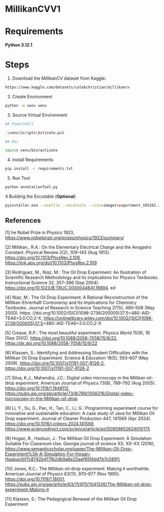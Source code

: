 # MillikanCVV1


# Requirements

**Python 3.12.1**

# Steps

1. Download the MillikanCV dataset from Kaggle:
   
```sh
https://www.kaggle.com/datasets/calebchristian/millikancv
```

3. Create Environment

```sh
python -m venv venv
```

3. Source Virtual Environment


```sh
## Powershell 

.\venv\Scripts\Activate.ps1
```

```sh
## Mac 

source venv/bin/activate
```

4. Install Requirements
```sh
pip install -r requirements.txt
```

5. Run Tool

```sh
python annotationTool.py
```

4 Building the Excutable (**Optional**)
```sh
pyinstaller.exe --onefile --noconsole --icon=images\experiment_105162.ico  --clean annotationTool.py
```


## References
<a id="1">[1]</a> 
he Nobel Prize in Physics 1923, https://www.nobelprize.org/prizes/physics/1923/summary/

<a id="2">[2]</a> 
Millikan., R.A.: On the Elementary Electrical Charge and the Avogadro Constant. Physical Review 2(2), 109–143 (Aug 1913). https://doi.org/10.1103/PhysRev.2.109, https://link.aps.org/doi/10.1103/PhysRev.2.109

<a id="3">[3]</a> 
Rodríguez, M., Niaz, M.: The Oil Drop Experiment: An Illustration of Scientific Research Methodology and its Implications for Physics Textbooks. Instructional Science 32, 357–386 (Sep 2004). https://doi.org/10.1023/B:TRUC.0000044641.19894.
ed

<a id="4">[4]</a> 
Niaz, M.: The Oil Drop Experiment: A Rational Reconstruction of the Millikan-Ehrenhaft Controversy and Its Implications for Chemistry Textbooks. Journal of Research in Science Teaching 37(5), 480–508 (May 2000). https: //doi.org/10.1002/(SICI)1098-2736(200005)37:5<480::AID-TEA6>3.0.CO;2-X, https://onlinelibrary.wiley.com/doi/10.1002/(SICI)1098-2736(200005)37:5<480::AID-TEA6>3.0.CO;2-X

<a id="5">[5]</a> 
Crease, R.P.: The most beautiful experiment. Physics World 15(9), 19 (Sep 2002). https://doi.org/10.1088/2058-7058/15/9/22, https://dx.doi.org/10.1088/2058-7058/15/9/22

<a id="6">[6]</a> 
Klassen, S.: Identifying and Addressing Student Difficulties with the Millikan Oil Drop Experiment. Science & Education 18(5), 593–607 (May 2009). https://doi.org/10.1007/s11191-007-9126-2, https://doi.org/10.1007/s11191-007-9126-2

<a id="7">[7]</a> 
 Silva, K.J., Mahendra, J.C.: Digital video microscopy in the Millikan oil-drop experiment. American Journal of Physics 73(8), 789–792 (Aug 2005). https://doi.org/10.1119/1.1848112, https://pubs.aip.org/ajp/article/73/8/789/1056216/Digital-video-microscopy-in-the-Millikan-oil-drop

<a id="8">[8]</a> 
 Li, Y., Su, G., Pan, H., Tan, C., Li, G.: Programming experiment course for innovative and sustainable education: A case study of Java for Millikan Oil Drop experiment. Journal of Cleaner Production 447, 141569 (Apr 2024). https://doi.org/10.1016/j.jclepro.2024.141569, https://www.sciencedirect.com/science/article/pii/S0959652624010175

<a id="9">[9]</a>
 Hogan, B., Hasbun, J.: The Millikan Oil Drop Experiment: A Simulation Suitable For Classroom Use. Georgia journal of science XX, XX–XX (2016), https://www.semanticscholar.org/paper/The-Millikan-Oil-Drop-Experiment%3A-A-Simulation-For-Hogan-Hasbun/bf7c8742b417fb2db9a6e20aef85f4dd7b7c0891\

<a id="10">[10]</a>
 Jones, R.C.: The Millikan oil-drop experiment: Making it worthwhile. American Journal of Physics 63(11), 970–977 (Nov 1995). https://doi.org/10.1119/1.18001, https://pubs.aip.org/ajp/article/63/11/970/1041326/The-Millikan-oil-drop-experiment-Making-it

<a id="11">[11]</a>
 Klassen, S.: The Pedagogical Renewal of the Millikan Oil Drop Experiment
